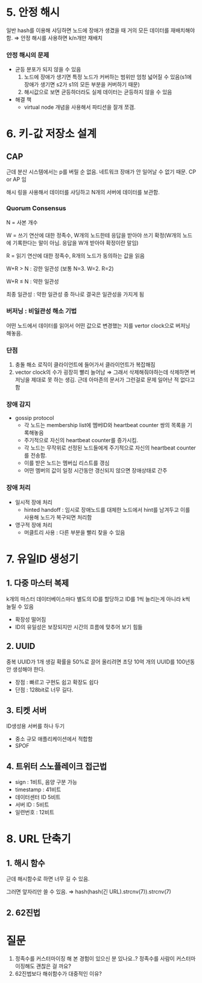 # 5. 안정 해시

일반 hash를 이용해 샤딩하면 노드에 장애가 생겼을 때 거의 모든 데이터를 재배치해야함. ⇒ 안정 해시를 사용하면 k/n개만 재배치

### 안정 해시의 문제

- 균등 분포가 되지 않을 수 있음
  1. 노드에 장애가 생기면 특정 노드가 커버하는 범위만 엄청 넓어질 수 있음(s1에 장애가 생기면 s2가 s1의 모든 부분을 커버하기 때문)
  2. 해시값으로 보면 균등하더라도 실제 데이터는 균등하지 않을 수 있음
- 해결 책
  - virtual node 개념을 사용해서 파티션을 잘개 쪼갬.

# 6. 키-값 저장소 설계

## CAP

근데 분산 시스템에서는 p를 버릴 순 없음. 네트워크 장애가 안 일어날 수 없기 때문. CP or AP 임

해시 링을 사용해서 데이터를 샤딩하고
N개의 서버에 데이터를 보관함.

### Quorum Consensus

N = 사본 개수

W = 쓰기 연산에 대한 정족수, W개의 노드한테 응답을 받아야 쓰기 확정(W개의 노드에 기록한다는 말이 아님. 응답을 W개 받아야 확정이란 말임)

R = 읽기 연산에 대한 정족수, R개의 노드가 동의하는 값을 읽음

W+R > N : 강한 일관성 (보통 N=3. W=2. R=2)

W+R ≤ N : 약한 일관성

최종 일관성 : 약한 일관성 중 하나로 결국은 일관성을 가지게 됨

### 버저닝 : 비일관성 해소 기법

어떤 노드에서 데이터를 읽어서 어떤 값으로 변경했는 지를 vertor clock으로 버저닝 해놓음.

### 단점

1. 충돌 해소 로직이 클라이언트에 들어가서 클라이언트가 복잡해짐
2. vector clock의 수가 굉장히 빨리 늘어남 ⇒ 그래서 삭제해줘야하는데 삭제하면 버저닝을 제대로 못 하는 생김. 근데 아마존의 문서가 그런걸로 문제 일어난 적 없다고 함

### 장애 감지

- gossip protocol
  - 각 노드는 membership list에 멤버ID와 heartbeat counter 쌍의 목록을 기록해놓음
  - 주기적으로 자신의 heartbeat counter를 증가시킴.
  - 각 노드는 무작위로 선정된 노드들에게 주기적으로 자신의 heartbeat counter를 전송함.
  - 이를 받은 노드는 멤버십 리스트를 갱심
  - 어떤 멤버의 값이 일정 시간동안 갱신되지 않으면 장애상태로 간주

### 장애 처리

- 일시적 장애 처리
  - hinted handoff : 임시로 장애노드를 대체한 노드에서 hint를 남겨두고 이를 사용해 노드가 복구되면 처리함
- 영구적 장애 처리
  - 머클트리 사용 : 다른 부분을 빨리 찾을 수 있음

# 7. 유일ID 생성기

## 1. 다중 마스터 복제

k개의 마스터 데이터베이스마다 별도의 ID를 할당하고 ID를 1씩 늘리는게 아니라 k씩 늘릴 수 있음

- 확장성 떨어짐
- ID의 유일성은 보장되지만 시간의 흐름에 맞추어 보기 힘듦

## 2. UUID

중복 UUID가 1개 생길 확률을 50%로 끌어 올리려면 초당 10억 개의 UUID를 100년동안 생성해야 한다.

- 장점 : 빠르고 구현도 쉽고 확장도 쉽다
- 단점 : 128bit로 너무 길다.

## 3. 티켓 서버

ID생성용 서버를 하나 두기

- 중소 규모 애플리케이션에서 적합함
- SPOF

## 4. 트위터 스노플레이크 접근법

- sign : 1비트, 음양 구분 가능
- timestamp : 41비트
- 데이터센터 ID 5비트
- 서버 ID : 5비트
- 일련번호 : 12비트

# 8. URL 단축기

## 1. 해시 함수

근데 해시함수로 하면 너무 길 수 있음.

그러면 앞자리만 쓸 수 있음.
⇒ hash(hash(긴 URL).strcnv(7)).strcnv(7)

## 2. 62진법

# 질문

1. 정족수를 커스터마이징 해 본 경험이 있으신 분 있나요..? 정족수를 사람이 커스터마이징해도 괜찮은 걸 까요?
2. 62진법보다 해쉬함수가 대중적인 이유?
